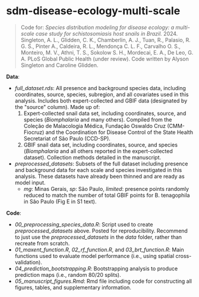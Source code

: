 # sdm-disease-ecology-multi-scale
> Code for: _Species distribution modeling for disease ecology: a multi-scale case study for schistosomiasis host snails in Brazil._ 2024. Singleton, A. L., Glidden, C. K., Chamberlin, A. J., Tuan, R., Palasio, R. G. S., Pinter A., Caldeira, R. L., Mendonça C. L. F., Carvalho O. S., Monteiro, M. V., Athni, T. S., Sokolow S. H., Mordecai, E. A., De Leo, G. A. PLoS Global Public Health (under review). Code written by Alyson Singleton and Caroline Glidden.

__Data__:
* _full_dataset.rds_: All presence and background species data, including coordinates, source, species, subregion, and all covariates used in this analysis. Includes both expert-collected and GBIF data (designated by the "source" column). Made up of:
  1. Expert-collected snail data set, including coordinates, source, and species (_Biomphalaria_ and many others). Compiled from the Coleção de Malacologia Médica, Fundação Oswaldo Cruz (CMM-Fiocruz) and the Coordination for Disease Control of the State Health Secretariat of São Paulo (CCD-SP).
  2. GBIF snail data set, including coordinates, source, and species (_Biomphalaria_ and all others reported in the expert-collected dataset). Collection methods detailed in the manuscript.
* _preprocessed_datasets_: Subsets of the full dataset including presence and background data for each scale and species investigated in this analysis. These datasets have already been thinned and are ready as model input.
  * _mg_: Minas Gerais, _sp_: São Paulo, _limited_: presence points randomly reduced to match the number of total GBIF points for B. tenagophila in São Paulo (Fig E in S1 text).


__Code__:
* _00_preprocessing_species_data.R_: Script used to create _preprocessed_datasets_ above. Posted for reproducibility. Recommend to just use the _preprocessed_datasets_ in the _data_ folder, rather than recreate from scratch.
* _01_maxent_function.R_, _02_rf_function.R_, and _03_brt_function.R_: Main functions used to evaluate model performance (i.e., using spatial cross-validation).
* _04_prediction_bootstrapping.R_: Bootstrapping analysis to produce prediction maps (i.e., random 80/20 splits).
* _05_manuscript_figures.Rmd_: Rmd file including code for constructing all figures, tables, and supplementary information.
